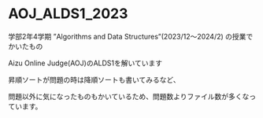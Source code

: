 # AOJ_ALDS1_2023

学部2年4学期 ”Algorithms and Data Structures”(2023/12〜2024/2) の授業でかいたもの

Aizu Online Judge(AOJ)のALDS1を解いています

昇順ソートが問題の時は降順ソートも書いてみるなど、

問題以外に気になったものもかいているため、問題数よりファイル数が多くなっています。
